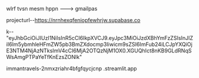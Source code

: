 wlrf tvsn mesm hppn  ---> gmailpas

projecturl--https://nrnhexqfeniopfewhrjw.supabase.co

k--   "eyJhbGciOiJIUzI1NiIsInR5cCI6IkpXVCJ9.eyJpc3MiOiJzdXBhYmFzZSIsInJlZiI6Im5ybmhleHFmZW5pb3BmZXdocmp3Iiwicm9sZSI6ImFub24iLCJpYXQiOjE3NTM4NjAzNTksImV4cCI6MjA2OTQzNjM1OX0.XGUQhIct8nKB9GLdRNqSWsAmgPTPaYeTfKnEzsZONlk"


immantravels-2nmxzriahr4bfgfqycjcnp
.streamlit.app
